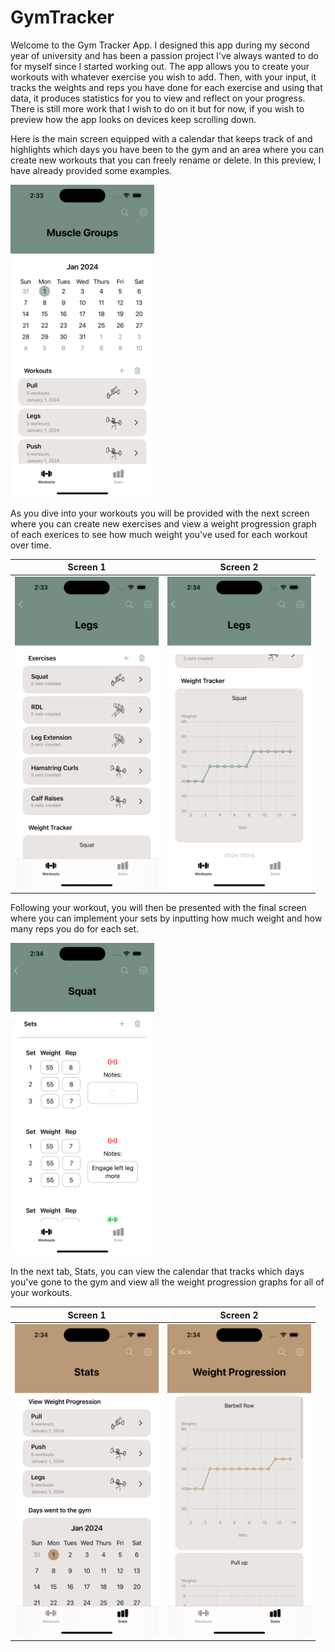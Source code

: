 # GymTracker

Welcome to the Gym Tracker App. I designed this app during my second year of university and has been a passion project I've always wanted to do for myself since I started working out. The app allows you to create your workouts with whatever exercise you wish to add. Then, with your input, it tracks the weights and reps you have done for each exercise and using that data, it produces statistics for you to view and reflect on your progress. There is still more work that I wish to do on it but for now, if you wish to preview how the app looks on devices keep scrolling down.

Here is the main screen equipped with a calendar that keeps track of and highlights which days you have been to the gym and an area where you can create new workouts that you can freely rename or delete. In this preview, I have already provided some examples. 

<img src="AppPreviewImages/MuscleGroupScreen.png" width="230" height="500"/>

As you dive into your workouts you will be provided with the next screen where you can create new exercises and view a weight progression graph of each exerices to see how much weight you've used for each workout over time.

Screen 1                                                                   |  Screen 2
:-------------------------------------------------------------------------:|:-------------------------------------------------------------------------:
<img src="AppPreviewImages/WorkoutScreen1.png" width="230" height="500"/>  |  <img src="AppPreviewImages/WorkoutScreen2.png" width="230" height="500"/>



Following your workout, you will then be presented with the final screen where you can implement your sets by inputting how much weight and how many reps you do for each set.

<img src="AppPreviewImages/SetScreen.png" width="230" height="500"/>

In the next tab, Stats, you can view the calendar that tracks which days you've gone to the gym and view all the weight progression graphs for all of your workouts.

Screen 1                                                                   |  Screen 2
:-------------------------------------------------------------------------:|:-------------------------------------------------------------------------:
<img src="AppPreviewImages/StatsScreen.png" width="230" height="500"/>  |  <img src="AppPreviewImages/WeightProgressionScreen.png" width="230" height="500"/>
